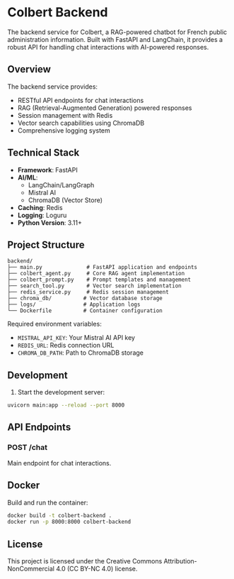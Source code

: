 # Colbert Backend

The backend service for Colbert, a RAG-powered chatbot for French public administration information. Built with FastAPI and LangChain, it provides a robust API for handling chat interactions with AI-powered responses.

## Overview

The backend service provides:
- RESTful API endpoints for chat interactions
- RAG (Retrieval-Augmented Generation) powered responses
- Session management with Redis
- Vector search capabilities using ChromaDB
- Comprehensive logging system

## Technical Stack

- **Framework**: FastAPI
- **AI/ML**: 
  - LangChain/LangGraph
  - Mistral AI
  - ChromaDB (Vector Store)
- **Caching**: Redis
- **Logging**: Loguru
- **Python Version**: 3.11+

## Project Structure

```
backend/
├── main.py              # FastAPI application and endpoints
├── colbert_agent.py     # Core RAG agent implementation
├── colbert_prompt.py    # Prompt templates and management
├── search_tool.py       # Vector search implementation
├── redis_service.py     # Redis session management
├── chroma_db/          # Vector database storage
├── logs/               # Application logs
└── Dockerfile          # Container configuration
```

Required environment variables:
- `MISTRAL_API_KEY`: Your Mistral AI API key
- `REDIS_URL`: Redis connection URL
- `CHROMA_DB_PATH`: Path to ChromaDB storage

## Development

1. Start the development server:
```bash
uvicorn main:app --reload --port 8000
```

## API Endpoints

### POST /chat
Main endpoint for chat interactions.

## Docker

Build and run the container:
```bash
docker build -t colbert-backend .
docker run -p 8000:8000 colbert-backend
```

## License

This project is licensed under the Creative Commons Attribution-NonCommercial 4.0 (CC BY-NC 4.0) license. 